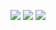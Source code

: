 ![](https://github-readme-stats.vercel.app/api?username=igouriny&theme=tokyonight&hide_border=false&include_all_commits=true&count_private=true&include_all_commits=true&rank_icon=github)
![](https://github-readme-streak-stats.herokuapp.com/?user=igouriny&theme=tokyonight&hide_border=false)
![](https://github-readme-stats.vercel.app/api/top-langs/?username=igouriny&theme=tokyonight&hide_border=false&include_all_commits=true&count_private=true&layout=compact&size_weight=0.5&count_weight=0.5)
